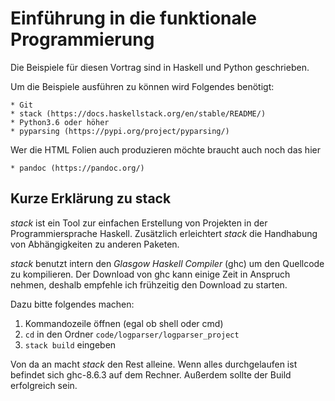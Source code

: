 # Einführung in die funktionale Programmierung

Die Beispiele für diesen Vortrag sind in Haskell und Python geschrieben.

Um die Beispiele ausführen zu können wird Folgendes benötigt:

    * Git
    * stack (https://docs.haskellstack.org/en/stable/README/)
    * Python3.6 oder höher
    * pyparsing (https://pypi.org/project/pyparsing/)

Wer die HTML Folien auch produzieren möchte braucht auch noch das hier

    * pandoc (https://pandoc.org/)

## Kurze Erklärung zu stack

*stack* ist ein Tool zur einfachen Erstellung von Projekten in der
Programmiersprache Haskell. Zusätzlich erleichtert *stack* die Handhabung von
Abhängigkeiten zu anderen Paketen.

*stack* benutzt intern den *Glasgow Haskell Compiler* (ghc) um den Quellcode zu
kompilieren. Der Download von ghc kann einige Zeit in Anspruch nehmen, deshalb
empfehle ich frühzeitig den Download zu starten.

Dazu bitte folgendes machen:

1. Kommandozeile öffnen (egal ob shell oder cmd)
2. `cd` in den Ordner `code/logparser/logparser_project`
3. `stack build` eingeben

Von da an macht *stack* den Rest alleine. Wenn alles durchgelaufen ist befindet
sich ghc-8.6.3 auf dem Rechner. Außerdem sollte der Build erfolgreich sein.
